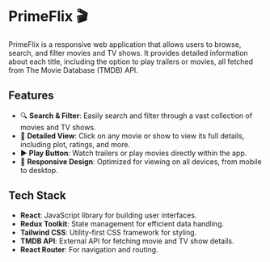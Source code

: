 # PrimeFlix 🎬

PrimeFlix is a responsive web application that allows users to browse, search, and filter movies and TV shows. It provides detailed information about each title, including the option to play trailers or movies, all fetched from The Movie Database (TMDB) API.

## Features

- 🔍 **Search & Filter**: Easily search and filter through a vast collection of movies and TV shows.
- 📄 **Detailed View**: Click on any movie or show to view its full details, including plot, ratings, and more.
- ▶️ **Play Button**: Watch trailers or play movies directly within the app.
- 📱 **Responsive Design**: Optimized for viewing on all devices, from mobile to desktop.

## Tech Stack

- **React**: JavaScript library for building user interfaces.
- **Redux Toolkit**: State management for efficient data handling.
- **Tailwind CSS**: Utility-first CSS framework for styling.
- **TMDB API**: External API for fetching movie and TV show details.
- **React Router**: For navigation and routing.



